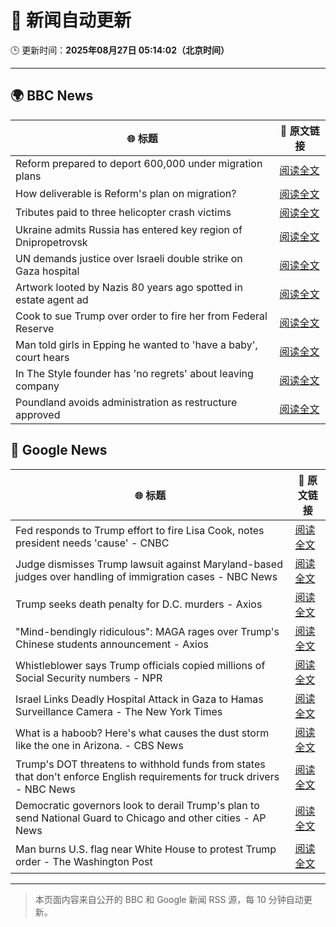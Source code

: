 # 🧠 新闻自动更新

🕒 更新时间：**2025年08月27日 05:14:02（北京时间）**

---

## 🌍 BBC News

| 🌐 标题 | 🔗 原文链接 |
|--------|-------------|
| Reform prepared to deport 600,000 under migration plans | [阅读全文](https://www.bbc.com/news/articles/c5yk4r5e514o?at_medium=RSS&at_campaign=rss) |
| How deliverable is Reform's plan on migration? | [阅读全文](https://www.bbc.com/news/articles/cx29l0wqlgeo?at_medium=RSS&at_campaign=rss) |
| Tributes paid to three helicopter crash victims | [阅读全文](https://www.bbc.com/news/articles/cdd3jzl31j8o?at_medium=RSS&at_campaign=rss) |
| Ukraine admits Russia has entered key region of Dnipropetrovsk | [阅读全文](https://www.bbc.com/news/articles/c17n1p24yv9o?at_medium=RSS&at_campaign=rss) |
| UN demands justice over Israeli double strike on Gaza hospital | [阅读全文](https://www.bbc.com/news/articles/cd6n97gj1nqo?at_medium=RSS&at_campaign=rss) |
| Artwork looted by Nazis 80 years ago spotted in estate agent ad | [阅读全文](https://www.bbc.com/news/articles/cq68dze2l71o?at_medium=RSS&at_campaign=rss) |
| Cook to sue Trump over order to fire her from Federal Reserve | [阅读全文](https://www.bbc.com/news/articles/cx275n8gx0ro?at_medium=RSS&at_campaign=rss) |
| Man told girls in Epping he wanted to 'have a baby', court hears | [阅读全文](https://www.bbc.com/news/articles/ckgy00rdzk7o?at_medium=RSS&at_campaign=rss) |
| In The Style founder has 'no regrets' about leaving company | [阅读全文](https://www.bbc.com/news/articles/c890n19gyd3o?at_medium=RSS&at_campaign=rss) |
| Poundland avoids administration as restructure approved | [阅读全文](https://www.bbc.com/news/articles/cdd3j3g0e5no?at_medium=RSS&at_campaign=rss) |

## 📰 Google News

| 🌐 标题 | 🔗 原文链接 |
|--------|-------------|
| Fed responds to Trump effort to fire Lisa Cook, notes president needs 'cause' - CNBC | [阅读全文](https://news.google.com/rss/articles/CBMic0FVX3lxTFBHZmxYMEhKMjhkSHF6TFRfczZQSHhDZWFGd09FZXQyZEg2eXNKdmVKVDN0T1dZZUlUY25VRGxKcjlIdWZQUHByOW5ick05QXhVSU1PSHlWc1JpM2VmTk5SemlLZDBVcDA1RmRUb2twcndydlHSAXhBVV95cUxPMGtwRmx1QnBfMV9BbTk0VS1YTG1xbVY0OFd4azA3cVVtc0lLM1FPdVB1S1dVQTZERzhEWWVnNUdhYzAtUmU4NGVLT3VfZ2ZJd3czV1d2a3dlVEF0aTJ0dm4tc0wya0I1OEJkVHFVZVQtSTZKNDVwaVQ?oc=5) |
| Judge dismisses Trump lawsuit against Maryland-based judges over handling of immigration cases - NBC News | [阅读全文](https://news.google.com/rss/articles/CBMixwFBVV95cUxPZEYzSTZYbWdaSllRRlJYMlFxU0JhRHYtYkJCT1hLY1QybU5oc2dLamVLa0RrX2hJaDJQXzRWTWE4dHk3eHk0NWdhdTBwOWhFUGF6MUhLSXdjbXQ4U3FEMnJCdVhzUzZ3cG9wSWE2eTBITGpKRXJIVGJrdlQzM2FwenBUOFo1NnFGcUpuT0R2c01jaEpsMlZEa24ySE1qRW91U0NNUUI2MFZNbFRJYWdqeERNNXlrWjZxelZ2REs5TzVSVWxsT2hF0gFWQVVfeXFMT29jbWQxbmI1TWFYYlZpUWpROEJtd3VSUk43ekFUVWdDNHdmemNiQzhmdUk2clR4SmRXbDhOZzFWdV9GWHMwQnFIdEdEdEVsLUVBam5LdkE?oc=5) |
| Trump seeks death penalty for D.C. murders - Axios | [阅读全文](https://news.google.com/rss/articles/CBMikAFBVV95cUxOWlJldmxQQ08zU2hBaEVFcUl0eTZXbV9renEzMDhGWXdhRzBQaEhxa1dpa05selgyejdUUGxnUEVfSWpqaGMxeHFRMF9HZUlHT3NGRnVNbTRBV1pqV3hELXRQdS1CM01HbXQyR09CS05SVndVY1dWdHo0YVpYNlo0aTZtNUpTM3A4NVBTMG9pWDI?oc=5) |
| "Mind-bendingly ridiculous": MAGA rages over Trump's Chinese students announcement - Axios | [阅读全文](https://news.google.com/rss/articles/CBMibEFVX3lxTFBwNGZrdV9sbVplandGVG1lNFlfRkwzbURVU09rMlJvOTJNc2t6c2JRNnN1dXlqTE1XeDRzeElEeTMzOVFtNWwyaW5HM2kzUVVzZTR0b1NMSk1RaUtEZTRNY1VVU3lOOThUVVZyaA?oc=5) |
| Whistleblower says Trump officials copied millions of Social Security numbers - NPR | [阅读全文](https://news.google.com/rss/articles/CBMifkFVX3lxTE1RMWtUQXdmdUtjV1R3b3l0aTU0bGJOcGg2VzFKYVRITkZOTDBBRVJSMDUydUFOZl9BZzI5V2JtVDJaRnV1c2oydmF3M25TMnlxX2htSGpoMXdoWlR2QUZZT21EVmJDSERfOXJpMFJGVXRUeFAwR0VESndGZGpTdw?oc=5) |
| Israel Links Deadly Hospital Attack in Gaza to Hamas Surveillance Camera - The New York Times | [阅读全文](https://news.google.com/rss/articles/CBMingFBVV95cUxNVFpGd0VoT3Nsd1BVMkpFYlhINjF3XzNMM1B2eUhnNzBUcGdGRTRLLU8xS3JSN09hQWJMOU9RaUoyNHJUNGlJc3VIdmR2NXhBb3Fsa3JHcERYb1ZQVVhQN2NJQlhiSkk1VXUxUFl1QXhZYnlzMldjSm9CQmkzQWEtVDNXM294UWpENC10dkxpWVBoQnBzc2UtcHotRGFGdw?oc=5) |
| What is a haboob? Here's what causes the dust storm like the one in Arizona. - CBS News | [阅读全文](https://news.google.com/rss/articles/CBMiggFBVV95cUxOY19MNU1CX3FfNWpsNUtObzZ3ZGtpU1RCVTdUemVTa1E5MThfVkJvcmpkREN3Y1dFU2NhY25oZUl1ajdKRURqNmczd3NoQ1RzZ3duTWRaVFBnV0h3cFkwLUJyRTlka1k4YlowaHUzSzNKc2V1UVhTYWlmSFBiN2ZnTG1B0gGHAUFVX3lxTFBTQ3Ezdk96TDZlZmdobWpEaVdEQ2F4b1FrYzV4Y2JIdlpOTTVhTmU0bVBJUGlLLWtNdk5tV2l5RHdNTTVHRGl4d0NmNXFvbWhyc3dwc3pkZGtOcnQxalk0S0ljQ19jbkQzdlNoSnByZGRBd0tPaXVMX3ByQkQxTzRNMGNUMGdaMA?oc=5) |
| Trump's DOT threatens to withhold funds from states that don't enforce English requirements for truck drivers - NBC News | [阅读全文](https://news.google.com/rss/articles/CBMixAFBVV95cUxQSXA3R0FwREg1QmdyM2l6U3FZUnV2bG83SnlYTVpOdGxmY3k2NjRRd0FJeXJ6dWxuMWJyTTlOY010ZzUzVjVzTExndmtSTE5QNVYzM2ppMW9rajhscG92YlhnRTZxN3NQRHFwbUNKeWFPMTh3b2U4U0U0NTZjV0tIbEVIdWxPRkZ5cUZoWVc2TE5tUVZ6VWhPR0JpWlBrdGw1SkNKemtkS2Y0ejRhaTlUbE82TVBiQ3V1VW82aGV5TFdydFpT0gFWQVVfeXFMUG5MdlFsUmFHWGdoQmtZT2VkTHAzdWcxdUFfZzZFNnIycW8wWmRvaVl3Y2lHQUNTb2xLSHM3bXlpY3RXa3N5dDdfV0RhRmVJanBTeE4tdUE?oc=5) |
| Democratic governors look to derail Trump's plan to send National Guard to Chicago and other cities - AP News | [阅读全文](https://news.google.com/rss/articles/CBMisgFBVV95cUxOdXNFTXZBNEtJbmZUSndEYmRERVhERVZoeWZEZnExVkxTd25BOWQtOTBRSjQ0azNhaFdGQ0s3SFBNb0NyZEI4VkxLLThNM29Zdi1NY2dQeWJwMFFvaWhKaU9LZlhKUmJscEZKUEF3cmR4VThYZThEWlFudTNsNDVPZ2V0Y3VRSjZ5aGJmd3RNNTE4TkREXzNrQmVScXpOQ0JZMUNxbzA5UTFzZDhnQVY1eE1R?oc=5) |
| Man burns U.S. flag near White House to protest Trump order - The Washington Post | [阅读全文](https://news.google.com/rss/articles/CBMiiAFBVV95cUxONV9lc3d0Q0JOQXlmV3FfTlJ3MVBrNGlCb1FUUFZtVGV3R3pacFoySzVVSjMxVmVGSXA2Y3NBXzNYV2pQZkhkU0FiTnNrWm02QzFnY1NIWm9GbFhWMm9qOEhUTW5HSzdXT3Uydm5QaEVEenFYTDVTNkpuamE0MWFvdmJEMkpNbzBy?oc=5) |

---
> 本页面内容来自公开的 BBC 和 Google 新闻 RSS 源，每 10 分钟自动更新。